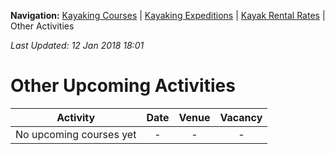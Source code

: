 **Navigation:** [Kayaking Courses](index) &#124; [Kayaking Expeditions](expedition) &#124; [Kayak Rental Rates](rental) &#124; Other Activities

_Last Updated: 12 Jan 2018 18:01_
# Other Upcoming Activities

Activity | Date | Venue | Vacancy
:---:|:---:|:---:|:---:
No upcoming courses yet|-|-|-

